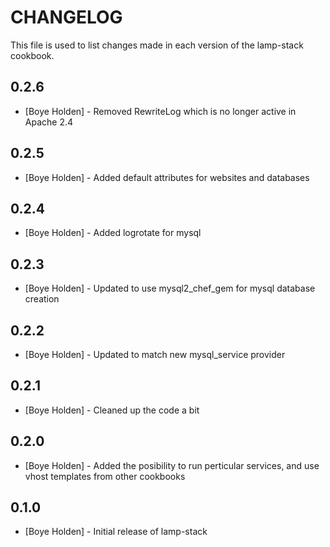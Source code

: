 CHANGELOG
=========

This file is used to list changes made in each version of the lamp-stack cookbook.

0.2.6
-----
- [Boye Holden] - Removed RewriteLog which is no longer active in Apache 2.4

0.2.5
-----
- [Boye Holden] - Added default attributes for websites and databases

0.2.4
-----
- [Boye Holden] - Added logrotate for mysql

0.2.3
-----
- [Boye Holden] - Updated to use mysql2_chef_gem for mysql database creation

0.2.2
-----
- [Boye Holden] - Updated to match new mysql_service provider

0.2.1
-----
- [Boye Holden] - Cleaned up the code a bit

0.2.0
-----
- [Boye Holden] - Added the posibility to run perticular services, and use vhost templates from other cookbooks

0.1.0
-----
- [Boye Holden] - Initial release of lamp-stack
